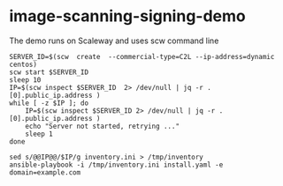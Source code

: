 # image-scanning-signing-demo

The demo runs on Scaleway and uses scw command line

```
SERVER_ID=$(scw  create  --commercial-type=C2L --ip-address=dynamic  centos)
scw start $SERVER_ID
sleep 10
IP=$(scw inspect $SERVER_ID  2> /dev/null | jq -r .[0].public_ip.address )
while [ -z $IP ]; do
    IP=$(scw inspect $SERVER_ID 2> /dev/null | jq -r .[0].public_ip.address )
    echo "Server not started, retrying ..."
    sleep 1
done

sed s/@@IP@@/$IP/g inventory.ini > /tmp/inventory
ansible-playbook -i /tmp/inventory.ini install.yaml -e domain=example.com
```

